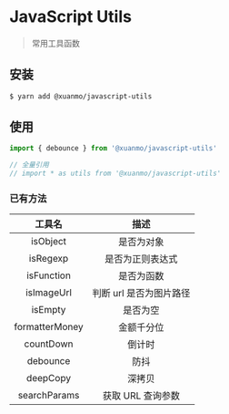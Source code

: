 # JavaScript Utils
> 常用工具函数

## 安装
```bash
$ yarn add @xuanmo/javascript-utils
```

## 使用
```js
import { debounce } from '@xuanmo/javascript-utils'

// 全量引用
// import * as utils from '@xuanmo/javascript-utils'
```

### 已有方法
|工具名|描述|
|:---:|:---:|
|isObject|是否为对象|
|isRegexp|是否为正则表达式|
|isFunction|是否为函数|
|isImageUrl|判断 url 是否为图片路径|
|isEmpty|是否为空|
|formatterMoney|金额千分位|
|countDown|倒计时|
|debounce|防抖|
|deepCopy|深拷贝|
|searchParams|获取 URL 查询参数|
